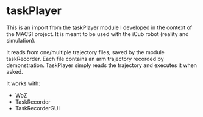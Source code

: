 # taskPlayer

This is an import from the taskPlayer module I developed in the context of the MACSI project. 
It is meant to be used with the iCub robot (reality and simulation).

It reads from one/multiple trajectory files, saved by the module taskRecorder.
Each file contains an arm trajectory recorded by demonstration.
TaskPlayer simply reads the trajectory and executes it when asked.

It works with:
- WoZ
- TaskRecorder
- TaskRecorderGUI
